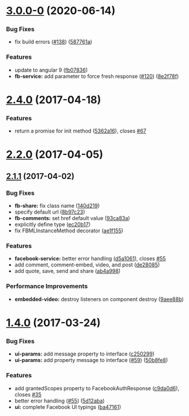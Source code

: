 <a name="3.0.0-0"></a>
# [3.0.0-0](https://github.com/zyra/ngx-facebook/compare/v2.4.0...v3.0.0-0) (2020-06-14)


### Bug Fixes

* fix build errors ([#138](https://github.com/zyra/ngx-facebook/issues/138)) ([587761a](https://github.com/zyra/ngx-facebook/commit/587761a))


### Features

* update to angular 9 ([fb07836](https://github.com/zyra/ngx-facebook/commit/fb07836))
* **fb-service:** add parameter to force fresh response ([#120](https://github.com/zyra/ngx-facebook/issues/120)) ([8e2f78f](https://github.com/zyra/ngx-facebook/commit/8e2f78f))



<a name="2.4.0"></a>
# [2.4.0](https://github.com/zyra/ngx-facebook/compare/v2.2.0...v2.4.0) (2017-04-18)


### Features

* return a promise for init method ([5362a16](https://github.com/zyra/ngx-facebook/commit/5362a16)), closes [#67](https://github.com/zyra/ngx-facebook/issues/67)



<a name="2.2.0"></a>
# [2.2.0](https://github.com/zyra/ngx-facebook/compare/v2.1.1...v2.2.0) (2017-04-05)



<a name="2.1.1"></a>
## [2.1.1](https://github.com/zyra/ngx-facebook/compare/v1.4.0...v2.1.1) (2017-04-02)


### Bug Fixes

* **fb-share:** fix class name ([140d219](https://github.com/zyra/ngx-facebook/commit/140d219))
* specify default url ([8b97c23](https://github.com/zyra/ngx-facebook/commit/8b97c23))
* **fb-comments:** set href default value ([93ca83a](https://github.com/zyra/ngx-facebook/commit/93ca83a))
* explicitly define type ([ec20b17](https://github.com/zyra/ngx-facebook/commit/ec20b17))
* fix FBMLInstanceMethod decorator ([ae1f155](https://github.com/zyra/ngx-facebook/commit/ae1f155))


### Features

* **facebook-service:** better error handling ([d5a1061](https://github.com/zyra/ngx-facebook/commit/d5a1061)), closes [#55](https://github.com/zyra/ngx-facebook/issues/55)
* add comment, comment-embed, video, and post ([de28085](https://github.com/zyra/ngx-facebook/commit/de28085))
* add quote, save, send and share ([ab4a998](https://github.com/zyra/ngx-facebook/commit/ab4a998))


### Performance Improvements

* **embedded-video:** destroy listeners on component destroy ([9aee88b](https://github.com/zyra/ngx-facebook/commit/9aee88b))



<a name="1.4.0"></a>
# [1.4.0](https://github.com/zyra/ngx-facebook/compare/ba47161...v1.4.0) (2017-03-24)


### Bug Fixes

* **ui-params:** add message property to interface ([c250299](https://github.com/zyra/ngx-facebook/commit/c250299))
* **ui-params:** add property message to interface ([#59](https://github.com/zyra/ngx-facebook/issues/59)) ([50b8fe8](https://github.com/zyra/ngx-facebook/commit/50b8fe8))


### Features

* add grantedScopes property to FacebookAuthResponse ([c9da0d6](https://github.com/zyra/ngx-facebook/commit/c9da0d6)), closes [#35](https://github.com/zyra/ngx-facebook/issues/35)
* better error handling ([#55](https://github.com/zyra/ngx-facebook/issues/55)) ([5d12aba](https://github.com/zyra/ngx-facebook/commit/5d12aba))
* **ui:** complete Facebook UI typings ([ba47161](https://github.com/zyra/ngx-facebook/commit/ba47161))




